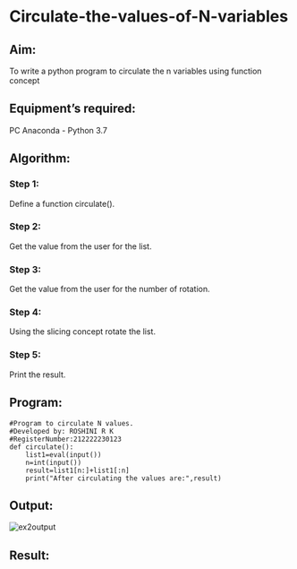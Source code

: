 # Circulate-the-values-of-N-variables
## Aim:
To write a python program to circulate the n variables using function concept
## Equipment’s required:
PC
Anaconda - Python 3.7
## Algorithm: 
### Step 1:
Define a function circulate().
### Step 2: 
Get the value from the user for the list.
### Step 3: 
Get the value from the user for the number of rotation.
### Step 4: 
Using the slicing concept rotate the list.
### Step 5:
Print the result.

## Program:
```
#Program to circulate N values.
#Developed by: ROSHINI R K
#RegisterNumber:212222230123
def circulate():
    list1=eval(input())
    n=int(input())
    result=list1[n:]+list1[:n]
    print("After circulating the values are:",result)
```    

## Output:
![ex2output](https://user-images.githubusercontent.com/118956165/225949311-47b01168-0a0d-4515-ba67-2770e333da82.png)


## Result:
